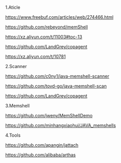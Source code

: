 1.Aticle

https://www.freebuf.com/articles/web/274466.html

https://github.com/rebeyond/memShell

https://xz.aliyun.com/t/11003#toc-13

https://github.com/LandGrey/copagent

https://xz.aliyun.com/t/10781



2.Scanner

https://github.com/c0ny1/java-memshell-scanner

https://github.com/tovd-go/java-memshell-scan

https://github.com/LandGrey/copagent

3.Memshell

https://github.com/jweny/MemShellDemo

https://github.com/minhangxiaohui/JAVA_memshells

4.Tools

https://github.com/apangin/jattach

https://github.com/alibaba/arthas




